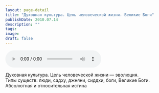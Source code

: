 ```yaml
---
layout: page-detail
title: "Духовная культура. Цель человеческой жизни. Великие Боги"
publishDate: 2010.07.14
description: ""
tags:
image:
draft: false
---
```


<audio title="2010.07.14 - Духовная культура. Цель человеческой жизни. Великие Боги.mp3" src="/upload/iblock/9cf/9cf6215a409635e75d0e5d3d25a09c4c.mp3" controls=""></audio>

 Духовная культура. Цель человеческой жизни — эволюция.  
 Типы существ: люди, садху, джняни, сиддхи, боги, Великие Боги.  
 Абсолютная и относительная истина   

  
